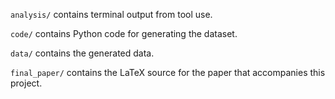 `analysis/` contains terminal output from tool use.


`code/` contains Python code for generating the dataset.


`data/` contains the generated data.


`final_paper/` contains the LaTeX source for the paper that accompanies this project.
